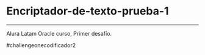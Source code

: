 # Encriptador-de-texto-prueba-1
----
Alura Latam Oracle curso, Primer desafío.

#challengeonecodificador2
